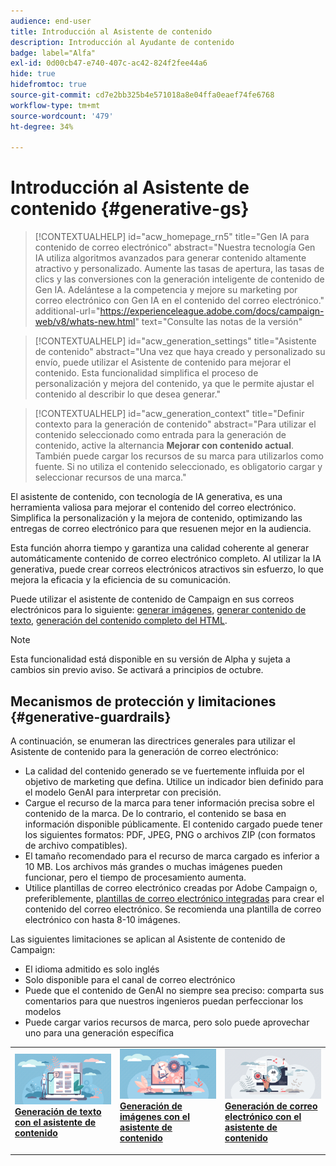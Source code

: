 ```yaml
---
audience: end-user
title: Introducción al Asistente de contenido
description: Introducción al Ayudante de contenido
badge: label="Alfa"
exl-id: 0d00cb47-e740-407c-ac42-824f2fee44a6
hide: true
hidefromtoc: true
source-git-commit: cd7e2bb325b4e571018a8e04ffa0eaef74fe6768
workflow-type: tm+mt
source-wordcount: '479'
ht-degree: 34%

---
```


# Introducción al Asistente de contenido {#generative-gs}

>[!CONTEXTUALHELP]
>id="acw_homepage_rn5"
>title="Gen IA para contenido de correo electrónico"
>abstract="Nuestra tecnología Gen IA utiliza algoritmos avanzados para generar contenido altamente atractivo y personalizado. Aumente las tasas de apertura, las tasas de clics y las conversiones con la generación inteligente de contenido de Gen IA. Adelántese a la competencia y mejore su marketing por correo electrónico con Gen IA en el contenido del correo electrónico."
>additional-url="https://experienceleague.adobe.com/docs/campaign-web/v8/whats-new.html" text="Consulte las notas de la versión"

>[!CONTEXTUALHELP]
>id="acw_generation_settings"
>title="Asistente de contenido"
>abstract="Una vez que haya creado y personalizado su envío, puede utilizar el Asistente de contenido para mejorar el contenido. Esta funcionalidad simplifica el proceso de personalización y mejora del contenido, ya que le permite ajustar el contenido al describir lo que desea generar."


>[!CONTEXTUALHELP]
>id="acw_generation_context"
>title="Definir contexto para la generación de contenido"
>abstract="Para utilizar el contenido seleccionado como entrada para la generación de contenido, active la alternancia **Mejorar con contenido actual**. También puede cargar los recursos de su marca para utilizarlos como fuente. Si no utiliza el contenido seleccionado, es obligatorio cargar y seleccionar recursos de una marca."

El asistente de contenido, con tecnología de IA generativa, es una herramienta valiosa para mejorar el contenido del correo electrónico. Simplifica la personalización y la mejora de contenido, optimizando las entregas de correo electrónico para que resuenen mejor en la audiencia.

Esta función ahorra tiempo y garantiza una calidad coherente al generar automáticamente contenido de correo electrónico completo. Al utilizar la IA generativa, puede crear correos electrónicos atractivos sin esfuerzo, lo que mejora la eficacia y la eficiencia de su comunicación.


Puede utilizar el asistente de contenido de Campaign en sus correos electrónicos para lo siguiente: [generar imágenes](generative-image.md), [generar contenido de texto](generative-content.md), [generación del contenido completo del HTML](generative-email.md).

>[!NOTE]
>
>Esta funcionalidad está disponible en su versión de Alpha y sujeta a cambios sin previo aviso. Se activará a principios de octubre.

## Mecanismos de protección y limitaciones {#generative-guardrails}

A continuación, se enumeran las directrices generales para utilizar el Asistente de contenido para la generación de correo electrónico:

* La calidad del contenido generado se ve fuertemente influida por el objetivo de marketing que defina. Utilice un indicador bien definido para el modelo GenAI para interpretar con precisión. 
* Cargue el recurso de la marca para tener información precisa sobre el contenido de la marca. De lo contrario, el contenido se basa en información disponible públicamente. El contenido cargado puede tener los siguientes formatos: PDF, JPEG, PNG o archivos ZIP (con formatos de archivo compatibles).
* El tamaño recomendado para el recurso de marca cargado es inferior a 10 MB. Los archivos más grandes o muchas imágenes pueden funcionar, pero el tiempo de procesamiento aumenta.
* Utilice plantillas de correo electrónico creadas por Adobe Campaign o, preferiblemente, [plantillas de correo electrónico integradas](../email/create-email-templates.md) para crear el contenido del correo electrónico. Se recomienda una plantilla de correo electrónico con hasta 8-10 imágenes.


Las siguientes limitaciones se aplican al Asistente de contenido de Campaign:

* El idioma admitido es solo inglés
* Solo disponible para el canal de correo electrónico
* Puede que el contenido de GenAI no siempre sea preciso: comparta sus comentarios para que nuestros ingenieros puedan perfeccionar los modelos
* Puede cargar varios recursos de marca, pero solo puede aprovechar uno para una generación específica



<table style="table-layout:fixed"><tr style="border: 0;">
<td>
<a href="generative-content.md">
<img alt="Generación de texto" src="assets/do-not-localize/text-genai.jpeg">
</a>
<div>
<a href="generative-content.md"><strong>Generación de texto con el asistente de contenido</strong></a>
</div>
<p>
</td>
<td>
<a href="generative-image.md">
<img alt="Generación de imágenes" src="assets/do-not-localize/image-genai.jpeg">
</a>
<div><a href="generative-image.md"><strong>Generación de imágenes con el asistente de contenido</strong>
</div>
<p>
</td>
<td>
<a href="generative-email.md">
<img alt="Generación de correo electrónico" src="assets/do-not-localize/email-genai.jpeg">
</a>
<div>
<a href="generative-email.md"><strong>Generación de correo electrónico con el asistente de contenido</strong></a>
</div>
<p></td>
</tr></table>
